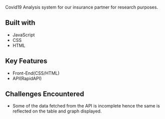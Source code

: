 Covid19 Analysis system for our insurance partner for research purposes.
## Built with
* JavaScript
* CSS
* HTML

## Key Features
* Front-End(CSS/HTML)
* API(RapidAPI)

## Challenges Encountered
* Some of the data fetched from the API is incomplete hence the same is reflected on the table and graph displayed.
